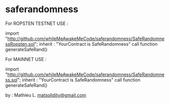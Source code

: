 # saferandomness

For ROPSTEN TESTNET USE : 

import "http://github.com/whileMeAwakeMeCode/saferandomness/SafeRandomnessRopsten.sol";
inherit : "YourContract is SafeRandomness"
call function generateSafeRand() 

For MAINNET USE :

import "http://github.com/whileMeAwakeMeCode/saferandomness/SafeRandomness.sol";
inherit : "YourContract is SafeRandomness"
call function generateSafeRand()

by : Mathieu L.
matsolidity@gmail.com

